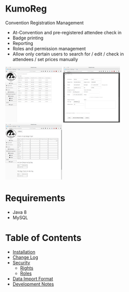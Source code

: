 # KumoReg

Convention Registration Management

- At-Convention and pre-registered attendee check in
- Badge printing                                              
- Reporting                                                      
- Roles and permission management                                
- Allow only certain users to search for / edit / check in       
  attendees / set prices manually                                

[![Home](docs/screenshots/home_t.png)](docs/screenshots/home.png) 
[![Detail](docs/screenshots/detail_t.png)](docs/screenshots/detail.png) 
[![Report](docs/screenshots/report_t.png)](docs/screenshots/report.png)
   
# Requirements
- Java 8
- MySQL


# Table of Contents
- [Installation](docs/installation.md)
- [Change Log](CHANGES.md)
- [Security](docs/security/introduction.md)
    - [Rights](docs/security/rights.md)
    - [Roles](docs/security/roles.md)
- [Data Import Format](docs/PreRegDataImportFormat.md)
- [Development Notes](docs/development.md)
